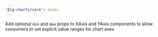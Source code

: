 ```yaml
---
'@lg-charts/core': minor
---
```


Add optional `min` and `max` props to XAxis and YAxis components to allow consumers to set explicit value ranges for chart axes

